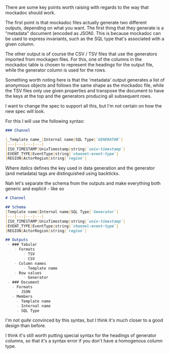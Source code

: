 There are some key points worth raising with regards to the way that mockadoc should work.

The first point is that mockadoc files actually generate two different outputs, depending on what you want. The first thing that they generate is a "metadata" document (encoded as JSON). This is because mockadoc can be used to express invariants, such as the SQL type that's associated with a given column.

The other output is of course the CSV / TSV files that use the generators imported from mockagen files. For this, one of the columns in the mockadoc table is chosen to represent the headings for the output file, while the generator column is used for the rows.

Something worth noting here is that the 'metadata' output generates a list of anonymous objects and follows the same shape as the mockadoc file, while the TSV files only use given properties and transpose the document to have the keys at the top and the generators producing all subsequent rows.


I want to change the spec to support all this, but I'm not certain on how the new spec will look.

For this I will use the following syntax:

```md
### Channel

|_Template name_|Internal name|SQL Type|`GENERATOR`|
|---|---|---|---|
|ISO_TIMESTAMP|UnixTimestamp|string|`unix-timestamp`|
|EVENT_TYPE|EventType|string|`channel-event-type`|
|REGION|ActorRegion|string|`region`|
```

Where _italics_ defines the key used in data generation and the generator (and metadata) tags are distinguished using backticks.



Nah let's separate the schema from the outputs and make everything both generic and explicit - like so

```md
# Channel

## Schema
|Template name|Internal name|SQL Type|`Generator`|
|---|---|---|---|
|ISO_TIMESTAMP|UnixTimestamp|string|`unix-timestamp`|
|EVENT_TYPE|EventType|string|`channel-event-type`|
|REGION|ActorRegion|string|`region`|

## Outputs
 - ### Tabular
    - Formats
        - TSV
        - CSV
    - Column names
        - Template name
    - Row values
        - Generator
 - ### Document
   - Formats
     - JSON
   - Members
     - Template name
     - Internal name
     - SQL Type

```

I'm not _quite_ convinced by this syntax, but I think it's much closer to a good design than before.

I think it's still worth putting special syntax for the headings of generator columns, so that it's a syntax error if you don't have a homogenous column type.
